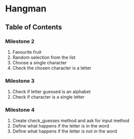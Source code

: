 # Hangman
## Table of Contents
### Milestone 2
1. Favourite fruit
2. Random selection from the list
3. Choose a single character
4. Check the chosen character is a letter
### Milestone 3
1. Check if letter guessed is an alphabet
2. Check if character is a single letter
### Milestone 4
1. Create check_guesses method and ask for input method
2. Define what happens if the letter is in the word
3. Define what happens if the letter is not in the word